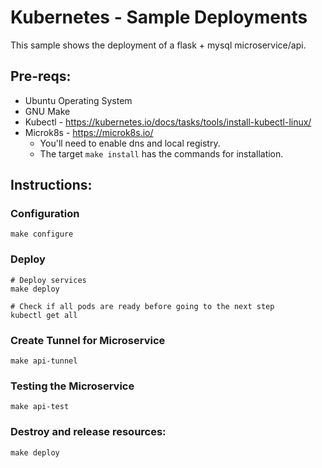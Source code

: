 # Kubernetes - Sample Deployments

This sample shows the deployment of a flask + mysql microservice/api.


## Pre-reqs:

- Ubuntu Operating System
- GNU Make
- Kubectl  - https://kubernetes.io/docs/tasks/tools/install-kubectl-linux/
- Microk8s - https://microk8s.io/
    - You'll need to enable dns and local registry.
    - The target `make install` has the commands for installation.

## Instructions:

### Configuration

```
make configure
```

### Deploy

```
# Deploy services
make deploy

# Check if all pods are ready before going to the next step
kubectl get all
```

### Create Tunnel for Microservice

```
make api-tunnel
```

### Testing the Microservice

```
make api-test
```

### Destroy and release resources:

```
make deploy
```
